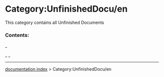 # Category:UnfinishedDocu/en
This category contains all Unfinished Documents

### Contents:

_

_ _

---
[documentation index](../README.md) > Category:UnfinishedDocu/en
